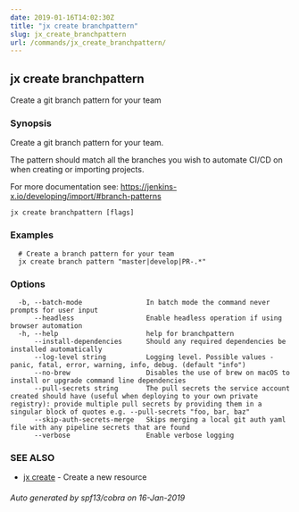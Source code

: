 ```yaml
---
date: 2019-01-16T14:02:30Z
title: "jx create branchpattern"
slug: jx_create_branchpattern
url: /commands/jx_create_branchpattern/
---
```

## jx create branchpattern

Create a git branch pattern for your team

### Synopsis

Create a git branch pattern for your team. 

The pattern should match all the branches you wish to automate CI/CD on when creating or importing projects. 

For more documentation see: https://jenkins-x.io/developing/import/#branch-patterns

```
jx create branchpattern [flags]
```

### Examples

```
  # Create a branch pattern for your team
  jx create branch pattern "master|develop|PR-.*"
```

### Options

```
  -b, --batch-mode                In batch mode the command never prompts for user input
      --headless                  Enable headless operation if using browser automation
  -h, --help                      help for branchpattern
      --install-dependencies      Should any required dependencies be installed automatically
      --log-level string          Logging level. Possible values - panic, fatal, error, warning, info, debug. (default "info")
      --no-brew                   Disables the use of brew on macOS to install or upgrade command line dependencies
      --pull-secrets string       The pull secrets the service account created should have (useful when deploying to your own private registry): provide multiple pull secrets by providing them in a singular block of quotes e.g. --pull-secrets "foo, bar, baz"
      --skip-auth-secrets-merge   Skips merging a local git auth yaml file with any pipeline secrets that are found
      --verbose                   Enable verbose logging
```

### SEE ALSO

* [jx create](/commands/jx_create/)	 - Create a new resource

###### Auto generated by spf13/cobra on 16-Jan-2019
